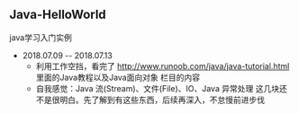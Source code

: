 ## Java-HelloWorld
java学习入门实例

- 2018.07.09 -- 2018.07.13
    - 利用工作空挡，看完了 http://www.runoob.com/java/java-tutorial.html 里面的Java教程以及Java面向对象 栏目的内容
    - 自我感觉：Java 流(Stream)、文件(File)、IO、Java 异常处理 这几块还不是很明白。先了解到有这些东西，后续再深入，不怠慢前进步伐
